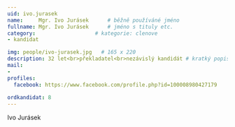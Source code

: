 ```yaml
---
uid: ivo.jurasek
name:     Mgr. Ivo Jurásek  	# běžně používáné jméno
fullname: Mgr. Ivo Jurásek  	# jméno s tituly etc.
category:                   # kategorie: clenove
- kandidat

img: people/ivo-jurasek.jpg   # 165 x 220
description: 32 let<br>překladatel<br>nezávislý kandidát # kratký popis, max 160 znaků
mail:
- 
profiles:
  facebook: https://www.facebook.com/profile.php?id=100008980427179
  
ordkandidat: 8
---
```

Ivo Jurásek
